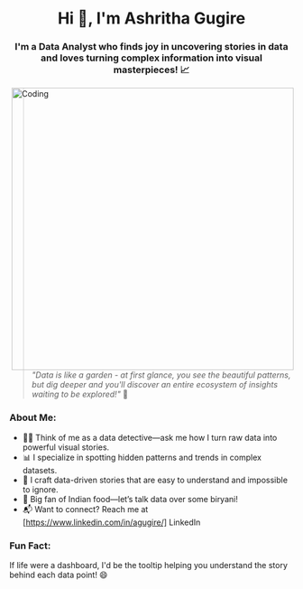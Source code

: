 <h1 align="center">Hi 👋, I'm Ashritha Gugire</h1>
<h3 align="center">I'm a Data Analyst who finds joy in uncovering stories in data and loves turning complex information into visual masterpieces! 📈</h3>
<img align="right" alt="Coding" width="500"  src="https://media1.giphy.com/media/v1.Y2lkPTc5MGI3NjExbmIxNjljZXJzcnpjOWwwaGxlejBuZTd6MGllNjhxejlqaW93dTdvaiZlcD12MV9pbnRlcm5hbF9naWZfYnlfaWQmY3Q9Zw/L1R1tvI9svkIWwpVYr/giphy.gif"></img>


> *"Data is like a garden - at first glance, you see the beautiful patterns, but dig deeper and you'll discover an entire ecosystem of insights waiting to be explored!"* 🌱

### About Me:  
- 🕵️‍♂️ Think of me as a data detective—ask me how I turn raw data into powerful visual stories.  
- 📊 I specialize in spotting hidden patterns and trends in complex datasets.  
- 🎨 I craft data-driven stories that are easy to understand and impossible to ignore.  
- 🍛 Big fan of Indian food—let’s talk data over some biryani!  
- 📬 Want to connect? Reach me at [https://www.linkedin.com/in/agugire/] LinkedIn

### Fun Fact:
If life were a dashboard, I'd be the tooltip helping you understand the story behind each data point! 😄
